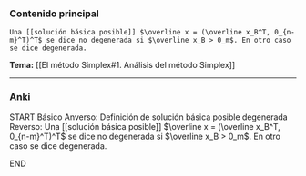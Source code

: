 ### Contenido principal

```ad-Formal
Una [[solución básica posible]] $\overline x = (\overline x_B^T, 0_{n-m}^T)^T$ se dice no degenerada si $\overline x_B > 0_m$. En otro caso se dice degenerada.
```

**Tema:** [[El método Simplex#1. Análisis del método Simplex]]

---
### Anki

START
Básico
Anverso: Definición de solución básica posible degenerada
Reverso: Una [[solución básica posible]] $\overline x = (\overline x_B^T, 0_{n-m}^T)^T$ se dice no degenerada si $\overline x_B > 0_m$. En otro caso se dice degenerada.
<!--ID: 1727966478395-->
END